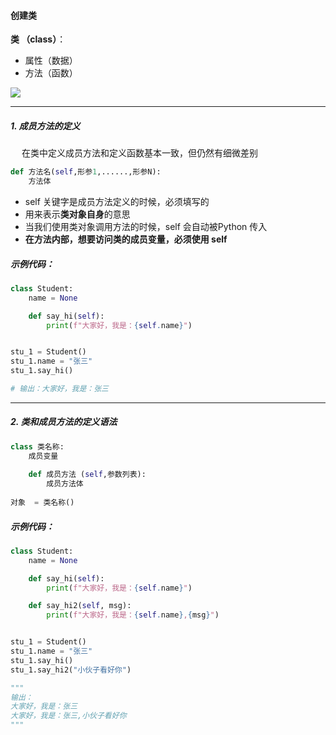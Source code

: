 #### 创建类



**类 （class）**：

- 属性（数据）
- 方法（函数）



![](../img/类.png)

****



##### 1. 成员方法的定义

&emsp; 在类中定义成员方法和定义函数基本一致，但仍然有细微差别

```python
def 方法名(self,形参1,......,形参N):
	方法体
```

- self 关键字是成员方法定义的时候，必须填写的
- 用来表示**类对象自身**的意思
- 当我们使用类对象调用方法的时候，self 会自动被Python 传入
- **在方法内部，想要访问类的成员变量，必须使用 self**

##### 示例代码：

```python
class Student:
    name = None

    def say_hi(self):
        print(f"大家好，我是：{self.name}")


stu_1 = Student()
stu_1.name = "张三"
stu_1.say_hi()

# 输出：大家好，我是：张三
```



****



##### 2. 类和成员方法的定义语法

```python
class 类名称:
	成员变量
	
	def 成员方法 (self,参数列表):
		成员方法体
		
对象  = 类名称()
```
##### 示例代码：
```python
class Student:
    name = None

    def say_hi(self):
        print(f"大家好，我是：{self.name}")

    def say_hi2(self, msg):
        print(f"大家好，我是：{self.name},{msg}")


stu_1 = Student()
stu_1.name = "张三"
stu_1.say_hi()
stu_1.say_hi2("小伙子看好你")

"""
输出：
大家好，我是：张三
大家好，我是：张三,小伙子看好你
"""
```
